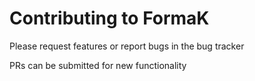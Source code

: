 # Contributing to FormaK

Please request features or report bugs in the bug tracker

PRs can be submitted for new functionality
